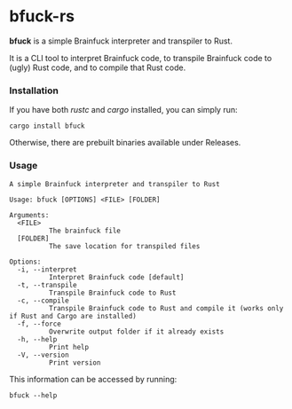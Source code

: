 # bfuck-rs
**bfuck** is a simple Brainfuck interpreter and transpiler to Rust.

It is a CLI tool to interpret Brainfuck code,
to transpile Brainfuck code to (ugly) Rust code,
and to compile that Rust code.


### Installation
If you have both _rustc_ and _cargo_ installed, you can simply run:
```commandline
cargo install bfuck
```
Otherwise, there are prebuilt binaries available under Releases.

### Usage
```commandline
A simple Brainfuck interpreter and transpiler to Rust

Usage: bfuck [OPTIONS] <FILE> [FOLDER]

Arguments:
  <FILE>
          The brainfuck file
  [FOLDER]
          The save location for transpiled files

Options:
  -i, --interpret
          Interpret Brainfuck code [default]
  -t, --transpile
          Transpile Brainfuck code to Rust
  -c, --compile
          Transpile Brainfuck code to Rust and compile it (works only if Rust and Cargo are installed)
  -f, --force
          Overwrite output folder if it already exists
  -h, --help
          Print help
  -V, --version
          Print version
```
This information can be accessed by running:
```commandline
bfuck --help
```
